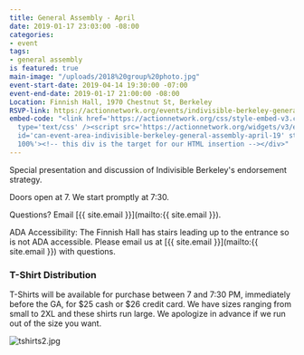 ```yaml
---
title: General Assembly - April
date: 2019-01-17 23:03:00 -08:00
categories:
- event
tags:
- general assembly
is featured: true
main-image: "/uploads/2018%20group%20photo.jpg"
event-start-date: 2019-04-14 19:30:00 -07:00
event-end-date: 2019-01-17 21:00:00 -08:00
Location: Finnish Hall, 1970 Chestnut St, Berkeley
RSVP-link: https://actionnetwork.org/events/indivisible-berkeley-general-assembly-april-19
embed-code: "<link href='https://actionnetwork.org/css/style-embed-v3.css' rel='stylesheet'
  type='text/css' /><script src='https://actionnetwork.org/widgets/v3/event/indivisible-berkeley-general-assembly-april-19?format=js&source=widget'></script><div
  id='can-event-area-indivisible-berkeley-general-assembly-april-19' style='width:
  100%'><!-- this div is the target for our HTML insertion --></div>"
---
```


Special presentation and discussion of Indivisible Berkeley's endorsement strategy.

Doors open at 7. We start promptly at 7:30.

Questions? Email [{{ site.email }}](mailto:{{ site.email }}).

ADA Accessibility: The Finnish Hall has stairs leading up to the entrance so is not ADA accessible. Please email us at [{{ site.email }}](mailto:{{ site.email }}) with questions.

### T-Shirt Distribution

T-Shirts will be available for purchase between 7 and 7:30 PM, immediately before the GA, for $25 cash or $26 credit card. We have sizes ranging from small to 2XL and these shirts run large. We apologize in advance if we run out of the size you want.

![tshirts2.jpg](/uploads/tshirts2.jpg)